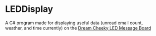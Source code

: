 LEDDisplay
==========

A C# program made for displaying useful data (unread email count, weather, and time currently) on the [Dream Cheeky LED Message Board](http://www.dreamcheeky.com/led-message-board)
